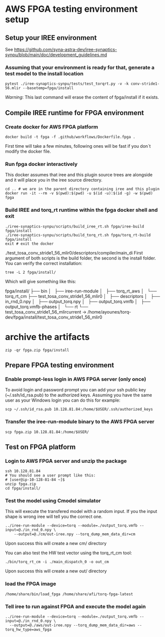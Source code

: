 # AWS FPGA testing environment setup

## Setup your IREE environment

See https://github.com/syna-astra-dev/iree-synaptics-synpu/blob/main/doc/development_guidelines.md

### Assuming that your environment is ready for that, generate a test model to the install location

```{code} shell
pytest ./iree-synaptics-synpu/tests/test_torqrt.py -v -k conv-stride1-56.mlir --basetemp=fpga/install
```

*Warning*: This last command will erase the content of fpga/install if it exists.

## Compile IREE runtime for FPGA environment 

### Create docker for AWS FPGA platform

```{code} shell
docker build -t fpga -f .github/workflows/Dockerfile.fpga .
```

First time will take a few minutes, following ones will be fast if you don´t modify the docker file.

### Run fpga docker interactively
This docker assumes that iree and this plugin source trees are alongside and it will place you in the iree source directory.

```{code} shell
cd .. # we are in the parent directory containing iree and this plugin
docker run -it --rm -v $(pwd):$(pwd) -u $(id -u):$(id -g) -w $(pwd) fpga
```

### Build IREE and torq_rt runtime within the fpga docker shell and exit

```{code} shell
./iree-synaptics-synpu/scripts/build_iree_rt.sh fpga/iree-build fpga/install
./iree-synaptics-synpu/scripts/build_torq_rt.sh fpga/torq_rt-build fpga/install
exit # exit the docker
```
./test_tosa_conv_stride1_56_mlir0/descriptors/compiler/main_di
First argument of both scripts is the build folder, the second is the install folder.
You can verify the correct installation:

```{code} shell
tree -L 2 fpga/install/
```
Which will give something like this:

fpga/install/
├── bin
│   ├── iree-run-module
│   ├── torq_rt_aws
│   └── torq_rt_cm
├── test_tosa_conv_stride1_56_mlir0
│   ├── descriptors
│   ├── in_rnd_0.npy
│   ├── output_torq.npy
│   ├── output_torq.vmfb
│   ├── output_torq.vmfb-phases
│   └── rt
└── test_tosa_conv_stride1_56_mlircurrent -> /home/ayounes/torq-dev/fpga/install/test_tosa_conv_stride1_56_mlir0

# archive the artifacts

```{code} shell
zip -qr fpga.zip fpga/install
```

## Prepare FPGA testing environment

### Enable prompt-less login in AWS FPGA server (only once)

To avoid login and password prompt you can add your ssh public key (~/.ssh/id_rsa.pub) to the authorized keys.
Assuming you have the same user as your Windows login you can do this for example:

```{code} shell
scp ~/.ssh/id_rsa.pub 10.128.81.84:/home/$USER/.ssh/authorized_keys
```

### Transfer the iree-run-module binary to the AWS FPGA server

```{code} shell
scp fpga.zip 10.128.81.84:/home/$USER/
```

## Test on FPGA platform

### Login to AWS FPGA server and unzip the package

```{code} shell
ssh 10.128.81.84
# You should see a user prompt like this:
# [user@ip-10-128-81-84 ~]$
unzip fpga.zip
cd fpga/install/
```

### Test the model using Cmodel simulator

This will execute the transfered model with a random input. If you the input shape is wrong iree will tell you the correct one.

```{code} shell
../iree-run-module --device=torq --module=./output_torq.vmfb --input=@./in_rnd_0.npy \
    --output=@./cm/out-iree.npy --torq_dump_mem_data_dir=cm
```

Upon success this will create a new cm/ directory

You can also test the HW test vector using the torq_rt_cm tool:

```{code} shell
./bin/torq_rt_cm -i ./main_dispatch_0 -o out_cm
```

Upon success this will create a new out/ directory

### load the FPGA image

```{code} shell
/home/share/bin/load_fpga /home/share/afi/torq-fpga-latest
```

### Tell iree to run against FPGA and execute the model again 

```{code} shell
../iree-run-module --device=torq --module=./output_torq.vmfb --input=@./in_rnd_0.npy \
  --output=@./aws/out-iree.npy --torq_dump_mem_data_dir=aws --torq_hw_type=aws_fpga
```
